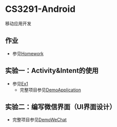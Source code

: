 # CS3291-Android

移动应用开发

## 作业

* 参见[Homework](./homework)

## 实验一：Activity&Intent的使用

* 参见[Ex1](./ex_1)
  * 完整项目参见[DemoApplication](https://github.com/NUIT-OPEN/DemoApplication)

## 实验二：编写微信界面（UI界面设计）

* 完整项目参见[DemoWeChat](https://github.com/NUIT-OPEN/DemoWeChat)
